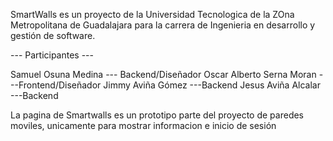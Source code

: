 SmartWalls es un proyecto de la Universidad Tecnologica de la ZOna Metropolitana de Guadalajara para la carrera de Ingenieria en desarrollo y gestión de software.

--- Participantes ---

Samuel Osuna Medina --- Backend/Diseñador
Oscar Alberto Serna Moran ---Frontend/Diseñador
Jimmy Aviña Gómez ---Backend
Jesus Aviña Alcalar ---Backend

La pagina de Smartwalls es un prototipo parte del proyecto de paredes moviles, unicamente para mostrar informacion e inicio de sesión
